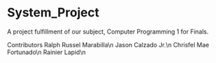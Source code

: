 # System_Project
 A project fulfillment of our subject, Computer Programming 1 for Finals.

Contributors
Ralph Russel Marabilla\n
Jason Calzado Jr.\n
Chrisfel Mae Fortunado\n
Rainier Lapid\n
